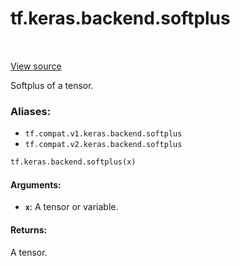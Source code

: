 <div itemscope itemtype="http://developers.google.com/ReferenceObject">
<meta itemprop="name" content="tf.keras.backend.softplus" />
<meta itemprop="path" content="Stable" />
</div>

# tf.keras.backend.softplus

<!-- Insert buttons -->

<table class="tfo-notebook-buttons tfo-api" align="left">
</table>

<a target="_blank" href="/code/stable/tensorflow/python/keras/backend.py">View source</a>



<!-- Start diff -->
Softplus of a tensor.

### Aliases:

* `tf.compat.v1.keras.backend.softplus`
* `tf.compat.v2.keras.backend.softplus`


``` python
tf.keras.backend.softplus(x)
```



<!-- Placeholder for "Used in" -->


#### Arguments:


* <b>`x`</b>: A tensor or variable.


#### Returns:

A tensor.
